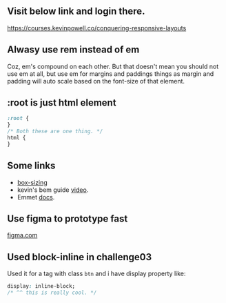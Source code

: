 ## Visit below link and login there.

https://courses.kevinpowell.co/conquering-responsive-layouts

## Alwasy use rem instead of em

Coz, em's compound on each other. But that doesn't mean you should not use em at all, but use em for margins and paddings things as margin and padding will auto scale based on the
font-size of that element.

## :root is just html element

```css
:root {
}
/* Both these are one thing. */
html {
}
```

## Some links

- [box-sizing](https://youtu.be/WlGQdgy-M6w)
- kevin's bem guide [video](https://youtu.be/SLjHSVwXYq4).
- Emmet [docs](https://docs.emmet.io/).

## Use figma to prototype fast

[figma.com](https://www.figma.com/)

## Used block-inline in challenge03

Used it for a tag with class `btn` and i have display property like:

```css
display: inline-block;
/* ^^ this is really cool. */
```

